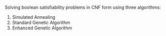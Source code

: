 Solving boolean satisfiability problems in CNF form using three algorithms:
  1. Simulated Annealing
  2. Standard Genetic Algorithm
  3. Enhanced Genetic Algorithm
